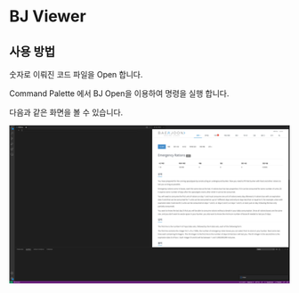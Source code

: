 # BJ Viewer

## 사용 방법

숫자로 이뤄진 코드 파일을 Open 합니다.

Command Palette 에서 BJ Open을 이용하여 명령을 실행 합니다.

다음과 같은 화면을 볼 수 있습니다.

![image](https://raw.githubusercontent.com/mingkyme/bj-viewer-VSCode/main/images/screenshot01.png)